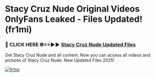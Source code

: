 # Stacy Cruz Nude Original Videos 0nlyFans Leaked - Files Updated! (fr1mi)

<h3>🔴 CLICK HERE 🌐==►► <a href="https://tinyurl.com/52m3yx9h" rel="nofollow">Stacy Cruz Nude Updated Files</a></h3>

Get Stacy Cruz Nude and all content. Now you can access all videos and pictures of Stacy Cruz Nude. New Updated Files 2025!

[![fr1mi](https://i.imgur.com/TnHtlc8.gif)](https://tinyurl.com/52m3yx9h)
